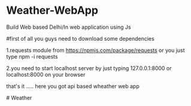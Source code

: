 # Weather-WebApp
Build Web based Delhi/In web application using Js


#first of all you guys need to download some dependencies 

1.requests module from https://npmjs.com/package/requests
or you just type npm -i requests

2.you need to start localhost server by just typing 127.0.0.1:8000 or localhost:8000 on your browser 

that's it ..... here you got api based wheather web app

#   W e a t h e r  
 